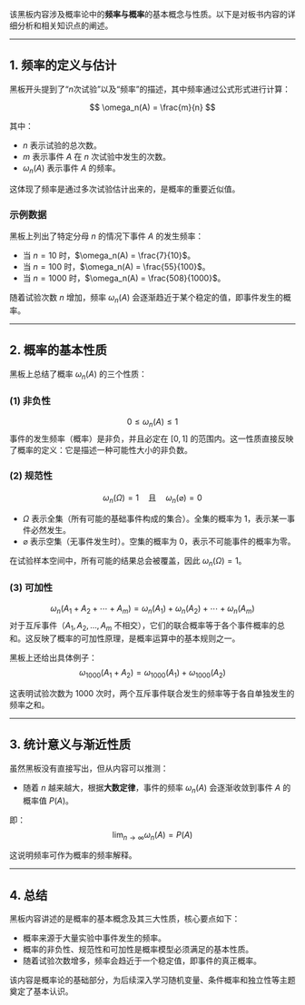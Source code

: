 该黑板内容涉及概率论中的**频率与概率**的基本概念与性质。以下是对板书内容的详细分析和相关知识点的阐述。

---

## **1. 频率的定义与估计**
黑板开头提到了“$n$次试验”以及“频率”的描述，其中频率通过公式形式进行计算：

$$
\omega_n(A) = \frac{m}{n}
$$

其中：
- $n$ 表示试验的总次数。
- $m$ 表示事件 $A$ 在 $n$ 次试验中发生的次数。
- $\omega_n(A)$ 表示事件 $A$ 的频率。

这体现了频率是通过多次试验估计出来的，是概率的重要近似值。

### 示例数据
黑板上列出了特定分母 $n$ 的情况下事件 $A$ 的发生频率：
- 当 $n = 10$ 时，$\omega_n(A) = \frac{7}{10}$。
- 当 $n = 100$ 时，$\omega_n(A) = \frac{55}{100}$。
- 当 $n = 1000$ 时，$\omega_n(A) = \frac{508}{1000}$。

随着试验次数 $n$ 增加，频率 $\omega_n(A)$ 会逐渐趋近于某个稳定的值，即事件发生的概率。

---

## **2. 概率的基本性质**
黑板上总结了概率 $\omega_n(A)$ 的三个性质：
### (1) **非负性**
$$
0 \leq \omega_n(A) \leq 1
$$
事件的发生频率（概率）是非负，并且必定在 $[0, 1]$ 的范围内。这一性质直接反映了概率的定义：它是描述一种可能性大小的非负数。

### (2) **规范性**
$$
\omega_n(\Omega) = 1 \quad \text{且} \quad \omega_n(\varnothing) = 0
$$
- $\Omega$ 表示全集（所有可能的基础事件构成的集合）。全集的概率为 $1$，表示某一事件必然发生。
- $\varnothing$ 表示空集（无事件发生时）。空集的概率为 $0$，表示不可能事件的概率为零。

在试验样本空间中，所有可能的结果总会被覆盖，因此 $\omega_n(\Omega) = 1$。

### (3) **可加性**
$$
\omega_n(A_1 + A_2 + \cdots + A_m) = \omega_n(A_1) + \omega_n(A_2) + \cdots + \omega_n(A_m)
$$
对于互斥事件（$A_1, A_2, \dots, A_m$ 不相交），它们的联合概率等于各个事件概率的总和。这反映了概率的可加性原理，是概率运算中的基本规则之一。

黑板上还给出具体例子：
$$
\omega_{1000}(A_1 + A_2) = \omega_{1000}(A_1) + \omega_{1000}(A_2)
$$

这表明试验次数为 $1000$ 次时，两个互斥事件联合发生的频率等于各自单独发生的频率之和。

---

## **3. 统计意义与渐近性质**
虽然黑板没有直接写出，但从内容可以推测：
- 随着 $n$ 越来越大，根据**大数定律**，事件的频率 $\omega_n(A)$ 会逐渐收敛到事件 $A$ 的概率值 $P(A)$。
  
即：
$$
\lim_{n \to \infty} \omega_n(A) = P(A)
$$

这说明频率可作为概率的频率解释。

---

## **4. 总结**
黑板内容讲述的是概率的基本概念及其三大性质，核心要点如下：
- 概率来源于大量实验中事件发生的频率。
- 概率的非负性、规范性和可加性是概率模型必须满足的基本性质。
- 随着试验次数增多，频率会趋近于一个稳定值，即事件的真正概率。

该内容是概率论的基础部分，为后续深入学习随机变量、条件概率和独立性等主题奠定了基本认识。